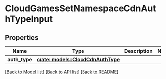 # CloudGamesSetNamespaceCdnAuthTypeInput

## Properties

Name | Type | Description | Notes
------------ | ------------- | ------------- | -------------
**auth_type** | [**crate::models::CloudCdnAuthType**](CloudCdnAuthType.md) |  | 

[[Back to Model list]](../README.md#documentation-for-models) [[Back to API list]](../README.md#documentation-for-api-endpoints) [[Back to README]](../README.md)


